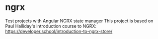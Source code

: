 # ngrx
Test projects with Angular NGRX state manager
This project is based on Paul Halliday's introduction course to NGRX:
https://developer.school/introduction-to-ngrx-store/

